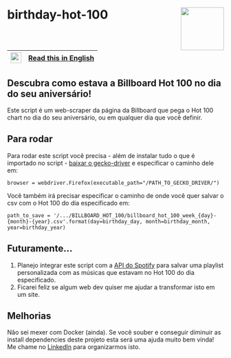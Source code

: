 # birthday-hot-100 <img src="https://upload.wikimedia.org/wikipedia/commons/thumb/9/95/Billboard_logo.svg/1280px-Billboard_logo.svg.png" width=100 align="right">

|<img src="https://upload.wikimedia.org/wikipedia/en/a/a4/Flag_of_the_United_States.svg" width=25>|[Read this in English](https://github.com/Eric-Mendes/birthday-hot-100/blob/main/README.en.md "README.md in English")|
|---|:--|

## Descubra como estava a Billboard Hot 100 no dia do seu aniversário!
Este script é um web-scraper da página da Billboard que pega o Hot 100 chart no dia do seu aniversário, ou em qualquer dia que você definir.

## Para rodar
Para rodar este script você precisa - além de instalar tudo o que é importado no script - [baixar o gecko-driver](https://github.com/mozilla/geckodriver/releases "Ir para a página de download") e especificar o caminho dele em:
```
browser = webdriver.Firefox(executable_path="/PATH_TO_GECKO_DRIVER/")
```
Você também irá precisar especificar o caminho de onde você quer salvar o csv com o Hot 100 do dia especificado em:
```
path_to_save = '/.../BILLBOARD_HOT_100/billboard_hot_100_week_{day}-{month}-{year}.csv'.format(day=birthday_day, month=birthday_month, year=birthday_year)
```
## Futuramente...
1. Planejo integrar este script com a [API do Spotify](https://developer.spotify.com/documentation/web-api/ "Ir para a página desta API") para salvar uma playlist personalizada com as músicas que estavam no Hot 100 do dia especificado.<br/>
2. Ficarei feliz se algum web dev quiser me ajudar a transformar isto em um site.

## Melhorias
Não sei mexer com Docker (ainda). Se você souber e conseguir diminuir as install dependencies deste projeto esta será uma ajuda muito bem vinda! Me chame no [LinkedIn](https://www.linkedin.com/in/eric-velasco-de-paula-mendes/ "Meu perfil no LinkedIn") para organizarmos isto.
